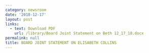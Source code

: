 ```yaml
---
category: newsroom
date: '2018-12-17'
layout: post
links:
  - text: Download PDF
    url: /library/Board Joint Statement on Beth 12_17_18.docx
permalink: null
title: BOARD JOINT STATEMENT ON ELISABETH COLLINS
---
```

